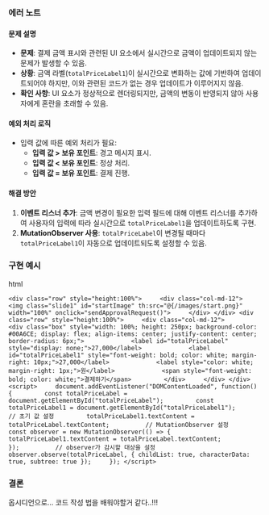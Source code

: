 ### 에러 노트

#### 문제 설명

- **문제**: 결제 금액 표시와 관련된 UI 요소에서 실시간으로 금액이 업데이트되지 않는 문제가 발생할 수 있음.
- **상황**: 금액 라벨(`totalPriceLabel1`)이 실시간으로 변화하는 값에 기반하여 업데이트되어야 하지만, 이와 관련된 코드가 없는 경우 업데이트가 이루어지지 않음.
- **확인 사항**: UI 요소가 정상적으로 렌더링되지만, 금액의 변동이 반영되지 않아 사용자에게 혼란을 초래할 수 있음.

#### 예외 처리 로직

- 입력 값에 따른 예외 처리가 필요:
    - **입력 값 > 보유 포인트**: 경고 메시지 표시.
    - **입력 값 < 보유 포인트**: 정상 처리.
    - **입력 값 = 보유 포인트**: 결제 진행.

#### 해결 방안

1. **이벤트 리스너 추가**: 금액 변경이 필요한 입력 필드에 대해 이벤트 리스너를 추가하여 사용자의 입력에 따라 실시간으로 `totalPriceLabel1`을 업데이트하도록 구현.
2. **MutationObserver 사용**: `totalPriceLabel`이 변경될 때마다 `totalPriceLabel1`이 자동으로 업데이트되도록 설정할 수 있음.

### 구현 예시

html

`<div class="row" style="height:100%">     <div class="col-md-12">         <img class="slide1" id="startImage" th:src="@{/images/start.png}" width="100%" onclick="sendApprovalRequest()">     </div> </div> <div class="row" style="height:100%">     <div class="col-md-12">         <div class="box" style="width: 100%; height: 250px; background-color: #00A6CE; display: flex; align-items: center; justify-content: center; border-radius: 6px;">             <label id="totalPriceLabel" style="display: none;">27,000</label>             <label id="totalPriceLabel1" style="font-weight: bold; color: white; margin-right: 10px;">27,000</label>             <label style="color: white; margin-right: 1px;">원</label>             <span style="font-weight: bold; color: white;">결제하기</span>         </div>     </div> </div>  <script>     document.addEventListener("DOMContentLoaded", function() {         const totalPriceLabel = document.getElementById("totalPriceLabel");         const totalPriceLabel1 = document.getElementById("totalPriceLabel1");          // 초기 값 설정         totalPriceLabel1.textContent = totalPriceLabel.textContent;          // MutationObserver 설정         const observer = new MutationObserver(() => {             totalPriceLabel1.textContent = totalPriceLabel.textContent;         });          // observer가 감시할 대상을 설정         observer.observe(totalPriceLabel, { childList: true, characterData: true, subtree: true });     }); </script>`

### 결론

옵시디언으로... 코드 작성 법을 배워야할거 같다..!!!